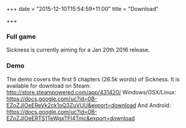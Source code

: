 +++
date = "2015-12-10T15:54:59+11:00"
title = "Download"

+++

### Full game

Sickness is currently aiming for a Jan 20th 2016 release.

### Demo

The demo covers the first 5 chapters (26.5k words) of Sickness.
It is available for download on Steam: http://store.steampowered.com/app/431420/
Windows/OSX/Linux: https://docs.google.com/uc?id=0B-EZoZJIOeEReVk2ck1oQ3ZuVUU&export=download
And Android: https://docs.google.com/uc?id=0B-EZoZJIOeERTS1TeWgxTFI4Tmc&export=download